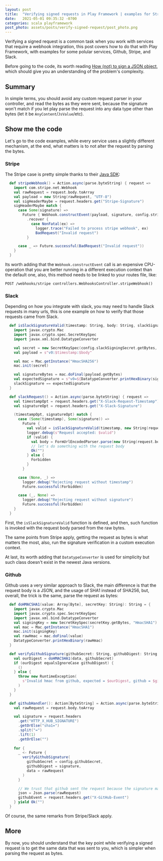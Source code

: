 ```yaml
---
layout: post
title:  "Verifying signed requests in Play Framework | examples for Stripe/Slack/Github"
date:   2021-05-01 09:35:32 -0700
categories: scala playframework
post_photo: assets/posts/verify-signed-request/post_photo.png
---
```


Verifying a signed request is a common task when you work with services that require a webhook integration, this post covers how to do that with Play Framework, with examples for some polular services, Github, Stripe, and Slack.

Before going to the code, its worth reading [How (not) to sign a JSON object](https://latacora.micro.blog/2019/07/24/how-not-to.html), which should give you an understanding of the problem's complexity.


## Summary
In simple terms, you should avoid any custom request parser in your controller, and read the bytes as they were sent, because the signature won't match if you let play parse the request into any data type other than bytes (let it be `AnyContent`/`JsValue`/etc).


## Show me the code
Let's go to the code examples, while every service uses a slightly different mechanism, at the end, what matters is to not alter the request by parsing the bytes.

### Stripe
The Stripe case is pretty simple thanks to their [Java SDK](https://github.com/stripe/stripe-java):

```scala
  def stripeWebhook() = Action.async(parse.byteString) { request =>
    import com.stripe.net.Webhook
    val rawRequest = request.body.toArray
    val payload = new String(rawRequest, "UTF-8")
    val sigHeaderMaybe = request.headers.get("Stripe-Signature")
    sigHeaderMaybe match {
      case Some(signature) =>
        Future { Webhook.constructEvent(payload, signature, config.stripeWebhookSigningSecret) }
          .recover {
            case NonFatal(ex) =>
              logger.trace("Failed to process stripe webhook", ex)
              BadRequest("Invalid request")
          }

      case _ => Future.successful(BadRequest("Invalid request"))
    }
  }
```

Its worth adding that the `Webhook.constructEvent` call is an expensive CPU-operation that you are better running in a different execution context than the default one, also, this method needs to be linked to your routes file, like:

```
POST /webhooks/stripe controllers.WebhooksController.stripeWebhook()
```

### Slack
Depending on how you integrate with slack, you may need to handle Slack requests in many urls, this is one example on how to verify that those requests came from Slack.

```scala
  def isSlackSignatureValid(timestamp: String, body: String, slackSignature: String): Boolean = {
    import javax.crypto.Mac
    import javax.crypto.spec.SecretKeySpec
    import javax.xml.bind.DatatypeConverter

    val secret = new SecretKeySpec(config.slackSigningSecret.getBytes, "HmacSHA256")
    val payload = s"v0:$timestamp:$body"

    val mac = Mac.getInstance("HmacSHA256")
    mac.init(secret)

    val signatureBytes = mac.doFinal(payload.getBytes)
    val expectedSignature = s"v0=${DatatypeConverter.printHexBinary(signatureBytes).toLowerCase}"
    slackSignature == expectedSignature
  }

  def slackRequest() = Action.async(parse.byteString) { request =>
    val timestampOpt = request.headers.get("X-Slack-Request-Timestamp")
    val signatureOpt = request.headers.get("X-Slack-Signature")

    (timestampOpt, signatureOpt) match {
      case (Some(timestamp), Some(signature)) =>
        Future {
          val valid = isSlackSignatureValid(timestamp, new String(request.body.toArray, "UTF-8"), signature)
          logger.debug(s"Request accepted: $valid")
          if (valid) {
            val body = FormUrlEncodedParser.parse(new String(request.body.toArray))
            // let's do something with the request body
            Ok("")
          } else {
            Forbidden
          }
        }

      case (None, _) =>
        logger.debug("Rejecting request without timestamp")
        Future.successful(Forbidden)

      case (_, None) =>
        logger.debug("Rejecting request without signature")
        Future.successful(Forbidden)
    }
  }
```

First, the `isSlackSignatureValid` function is defined, and then, such function is invoked with the request body parsed from the raw bytes.

The same points from Stripe apply, getting the request as bytes is what matters the most, also, run the signature verification in a custom execution context.

At last, its worth adding that `DatatypeConverter` is used for simplicity but such class doesn't exist in the newest Java versions.


### Github
Github uses a very similar approach to Slack, the main difference is that the request body is a JSON, and the usage of SHA1 instead of SHA256, but, overall, the trick is the same, parse the request as bytes:

```scala
  def doHMACSHA1(value: Array[Byte], secretKey: String): String = {
    import javax.crypto.Mac
    import javax.crypto.spec.SecretKeySpec
    import javax.xml.bind.DatatypeConverter
    val signingKey = new SecretKeySpec(secretKey.getBytes, "HmacSHA1")
    val mac = Mac.getInstance("HmacSHA1")
    mac.init(signingKey)
    val rawHmac = mac.doFinal(value)
    DatatypeConverter.printHexBinary(rawHmac)
  }

  def verifyGithubSignature(githubSecret: String, githubDigest: String, data: Array[Byte]): Unit = {
    val ourDigest = doHMACSHA1(data, githubSecret)
    if (ourDigest equalsIgnoreCase githubDigest) {
      ()
    } else {
      throw new RuntimeException(
        s"Invalid hmac from github, expected = $ourDigest, github = $githubDigest"
      )
    }
  }

  def githubHandler(): Action[ByteString] = Action.async(parse.byteString) { implicit request =>
    val rawRequest = request.body.toArray

    val signature = request.headers
      .get("HTTP_X_HUB_SIGNATURE")
      .getOrElse("sha1=")
      .split("=")
      .lift(1)
      .getOrElse("")
    
    for {
      _ <- Future {
        verifyGithubSignature(
          githubSecret = config.githubSecret,
          githubDigest = signature,
          data = rawRequest
        )
      }

      // We trust that github sent the request because the signature matches, so, we must get JSON
      json = Json.parse(rawRequest)
      githubEvent = request.headers.get("X-GitHub-Event")
    } yield Ok("")
  }
```

Of course, the same remarks from Stripe/Slack apply.

## More
By now, you should understand that the key point while verifying a signed request is to get the same data that was sent to you, which is simpler when parsing the request as bytes.
